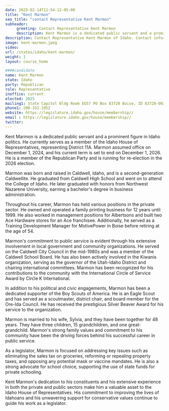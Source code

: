 ```yaml
---
date: 2025-02-14T11:54:12-05:00
title: "Kent Marmon"
seo_title: "contact Representative Kent Marmon"
subheader:
     greeting: Contact Representative Kent Marmon
     description: Kent Marmon is a dedicated public servant and a prominent figure in Idaho politics. He currently serves as a member of the Idaho House of Representatives, representing District 11A. Marmon assumed office on December 1, 2024, and his current term is set to end on December 1, 2026.
description: Contact Representative Kent Marmon of Idaho. Contact information for Kent Marmon includes email address, phone number, and mailing address.
image: kent-marmon.jpeg
video:
url: /states/idaho/kent-marmon/
weight: 1
layout: course_home

####candidate
name: Kent Marmon
state: Idaho
party: Republican
role: Representative
inoffice: current
elected: 2025
mailing1: State Capitol Bldg Room EG57 PO Box 83720 Boise, ID 83720-0038
phone1: 208-332-1052
website: https://legislature.idaho.gov/house/membership//
email : https://legislature.idaho.gov/house/membership//
twitter: 
---
```

Kent Marmon is a dedicated public servant and a prominent figure in Idaho politics. He currently serves as a member of the Idaho House of Representatives, representing District 11A. Marmon assumed office on December 1, 2024, and his current term is set to end on December 1, 2026. He is a member of the Republican Party and is running for re-election in the 2026 election.

Marmon was born and raised in Caldwell, Idaho, and is a second-generation Caldwellite. He graduated from Caldwell High School and went on to attend the College of Idaho. He later graduated with honors from Northwest Nazarene University, earning a bachelor's degree in business administration.

Throughout his career, Marmon has held various positions in the private sector. He owned and operated a family printing business for 12 years until 1999. He also worked in management positions for Albertsons and built two Ace Hardware stores for an Ace franchisee. Additionally, he served as a Training Development Manager for MotivePower in Boise before retiring at the age of 54.

Marmon's commitment to public service is evident through his extensive involvement in local government and community organizations. He served on the Caldwell City Council in the mid-1980s and was a member of the Caldwell School Board. He has also been actively involved in the Kiwanis organization, serving as the governor of the Utah-Idaho District and chairing international committees. Marmon has been recognized for his contributions to the community with the International Circle of Service Award by Circle K International.

In addition to his political and civic engagements, Marmon has been a dedicated supporter of the Boy Scouts of America. He is an Eagle Scout and has served as a scoutmaster, district chair, and board member for the Ore-Ida Council. He has received the prestigious Silver Beaver Award for his service to the organization.

Marmon is married to his wife, Sylvia, and they have been together for 48 years. They have three children, 15 grandchildren, and one great-grandchild. Marmon's strong family values and commitment to his community have been the driving forces behind his successful career in public service.

As a legislator, Marmon is focused on addressing key issues such as eliminating the sales tax on groceries, reforming or repealing property taxes, and opposing any potential mask or vaccine mandates. He is also a strong advocate for school choice, supporting the use of state funds for private schooling.

Kent Marmon's dedication to his constituents and his extensive experience in both the private and public sectors make him a valuable asset to the Idaho House of Representatives. His commitment to improving the lives of Idahoans and his unwavering support for conservative values continue to guide his work as a legislator.
